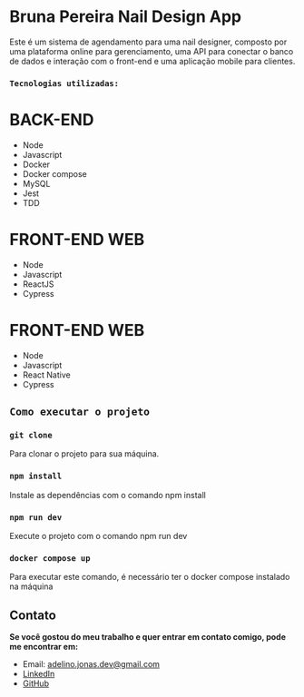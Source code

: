# Bruna Pereira Nail Design App
Este é um sistema de agendamento para uma nail designer, composto por uma plataforma online para gerenciamento, uma API para conectar o banco de dados e interação com o front-end e uma aplicação mobile para clientes.

### `Tecnologias utilizadas:`

# BACK-END
- Node
- Javascript
- Docker
- Docker compose
- MySQL
- Jest
- TDD

# FRONT-END WEB
- Node
- Javascript
- ReactJS
- Cypress

# FRONT-END WEB
- Node
- Javascript
- React Native
- Cypress
  
## `Como executar o projeto`

### `git clone`
Para clonar o projeto para sua máquina.

### `npm install`
Instale as dependências com o comando npm install

### `npm run dev`
Execute o projeto com o comando npm run dev

### `docker compose up`
Para executar este comando, é necessário ter o docker compose instalado na máquina

## Contato
**Se você gostou do meu trabalho e quer entrar em contato comigo, pode me encontrar em:**

- Email: adelino.jonas.dev@gmail.com
- [LinkedIn](https://www.linkedin.com/in/jonas-adelino-168830179/)
- [GitHub](https://github.com/AdelinoJonas)

<!-- Para adicionar imagens em um arquivo .md (como este), você pode seguir os seguintes passos:

Coloque a imagem na pasta public/images
No arquivo .md, insira o seguinte código: ![Descrição da imagem](/caminho/para/imagem.jpg)

![Logo do ReactJS](/images/react-logo.png) -->
